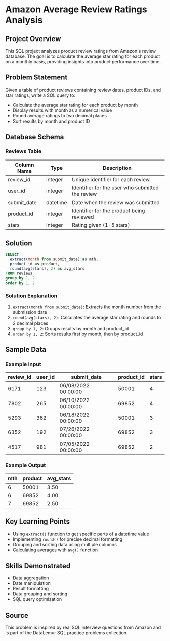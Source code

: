 # Amazon Average Review Ratings Analysis

## Project Overview
This SQL project analyzes product review ratings from Amazon's review database. The goal is to calculate the average star rating for each product on a monthly basis, providing insights into product performance over time.

## Problem Statement
Given a table of product reviews containing review dates, product IDs, and star ratings, write a SQL query to:
- Calculate the average star rating for each product by month
- Display results with month as a numerical value
- Round average ratings to two decimal places
- Sort results by month and product ID

## Database Schema

### Reviews Table
| Column Name  | Type      | Description |
|-------------|-----------|-------------|
| review_id   | integer   | Unique identifier for each review |
| user_id     | integer   | Identifier for the user who submitted the review |
| submit_date | datetime  | Date when the review was submitted |
| product_id  | integer   | Identifier for the product being reviewed |
| stars       | integer   | Rating given (1-5 stars) |

## Solution

```sql
SELECT
  extract(month from submit_date) as mth,
  product_id as product,
  round(avg(stars), 2) as avg_stars
FROM reviews
group by 1, 2
order by 1, 2
```

### Solution Explanation
1. `extract(month from submit_date)`: Extracts the month number from the submission date
2. `round(avg(stars), 2)`: Calculates the average star rating and rounds to 2 decimal places
3. `group by 1, 2`: Groups results by month and product_id
4. `order by 1, 2`: Sorts results first by month, then by product_id

## Sample Data

### Example Input
| review_id | user_id | submit_date          | product_id | stars |
|-----------|---------|---------------------|------------|-------|
| 6171      | 123     | 06/08/2022 00:00:00 | 50001      | 4     |
| 7802      | 265     | 06/10/2022 00:00:00 | 69852      | 4     |
| 5293      | 362     | 06/18/2022 00:00:00 | 50001      | 3     |
| 6352      | 192     | 07/26/2022 00:00:00 | 69852      | 3     |
| 4517      | 981     | 07/05/2022 00:00:00 | 69852      | 2     |

### Example Output
| mth | product | avg_stars |
|-----|---------|-----------|
| 6   | 50001   | 3.50      |
| 6   | 69852   | 4.00      |
| 7   | 69852   | 2.50      |

## Key Learning Points
- Using `extract()` function to get specific parts of a datetime value
- Implementing `round()` for precise decimal formatting
- Grouping and sorting data using multiple columns
- Calculating averages with `avg()` function

## Skills Demonstrated
- Data aggregation
- Date manipulation
- Result formatting
- Data grouping and sorting
- SQL query optimization

## Source
This problem is inspired by real SQL interview questions from Amazon and is part of the DataLemur SQL practice problems collection.
